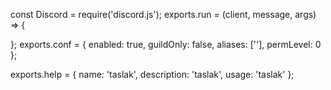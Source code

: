 const Discord = require('discord.js');
exports.run = (client, message, args) => {
  
  
  
  };
exports.conf = {
  enabled: true,
  guildOnly: false,
  aliases: [''],
  permLevel: 0
};

exports.help = {
  name: 'taslak',
  description: 'taslak',
  usage: 'taslak'
};